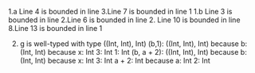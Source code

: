 1.a Line 4 is bounded in line 3.Line 7 is bounded in line 1
1.b  Line 3 is bounded in line 2.Line 6 is bounded in line 2. Line 10 is bounded in line 8.Line 13 is bounded in line 1

2. g is well-typed with type ((Int, Int), Int)
(b,1): ((Int, Int), Int) because
	b: (Int, Int) because
		x: Int
		3: Int
	1: Int
(b, a + 2): ((Int, Int), Int) because
	b: (Int, Int) because
		x: Int
		3: Int
	a + 2: Int because
		a: Int
		2: Int
